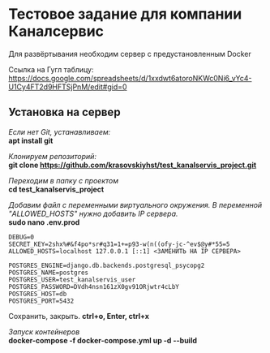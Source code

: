 # Тестовое задание для компании Каналсервис
Для развёртывания необходим сервер с предустановленным Docker

Ссылка на Гугл таблицу:\
https://docs.google.com/spreadsheets/d/1xxdwt6atoroNKWc0Ni6_vYc4-U1Cy4FT2d9HFTSjPnM/edit#gid=0

Установка на сервер
---------------------
*Если нет Git, устанавливаем:*\
**apt install git**

*Клонируем репозиторий:*\
**git clone https://github.com/krasovskiyhst/test_kanalservis_project.git**

*Переходим в папку с проектом*\
**cd test_kanalservis_project**

*Добавим файл с переменными виртуального окружения. В переменной "ALLOWED_HOSTS" нужно добавить IP сервера.*\
**sudo nano .env.prod**

    DEBUG=0
    SECRET_KEY=2shx%#&f4po*sr#q31=1+=p93-w(n((ofy-jc-^ev$@y#*55=5
    ALLOWED_HOSTS=localhost 127.0.0.1 [::1] <ЗАМЕНИТЬ НА IP СЕРВЕРА>

    POSTGRES_ENGINE=django.db.backends.postgresql_psycopg2
    POSTGRES_NAME=postgres
    POSTGRES_USER=test_kanalservis_user
    POSTGRES_PASSWORD=DVdh4nsn161zX0gv91ORjwtr4cLbY
    POSTGRES_HOST=db
    POSTGRES_PORT=5432

Сохранить, закрыть.
**ctrl+o, Enter, ctrl+x**

*Запуск контейнеров*\
**docker-compose -f docker-compose.yml up -d --build**
